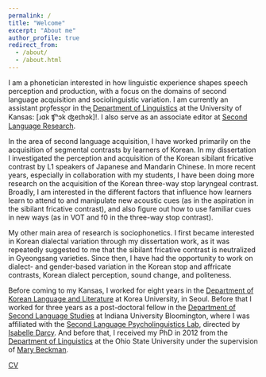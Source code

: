 ```yaml
---
permalink: /
title: "Welcome"
excerpt: "About me"
author_profile: true
redirect_from: 
  - /about/
  - /about.html
---
```


I am a phonetician interested in how linguistic experience shapes speech perception and production, with a focus on the domains of second language acquisition and sociolinguistic variation. I am currently an assistant professor in the [Department of Linguistics](https://linguistics.ku.edu/) at the University of Kansas: [ɹɑk̚ ʧʰɔk̚ ʤeɪhɔk̚]!. I also serve as an associate editor at [Second Language Research](https://journals.sagepub.com/home/slr).

In the area of second language acquisition, I have worked primarily on the acquisition of segmental contrasts by learners of Korean. In my dissertation I investigated the perception and acquisition of the Korean sibilant fricative contrast by L1 speakers of Japanese and Mandarin Chinese. In more recent years, especially in collaboration with my students, I have been doing more research on the acquisition of the Korean three-way stop laryngeal contrast. Broadly, I am interested in the different factors that influence how learners learn to attend to and manipulate new acoustic cues (as in the aspiration in the sibilant fricative contrast), and also figure out how to use familiar cues in new ways (as in VOT and f0 in the three-way stop contrast).

My other main area of research is sociophonetics. I first became interested in Korean dialectal variation through my dissertation work, as it was repeatedly suggested to me that the sibilant fricative contrast is neutralized in Gyeongsang varieties. Since then, I have had the opportunity to work on dialect- and gender-based variation in the Korean stop and affricate contrasts, Korean dialect perception, sound change, and politeness.

Before coming to my Kansas, I worked for eight years in the [Department of Korean Language and Literature](https://lib001.korea.ac.kr/lib001/index.do) at Korea University, in Seoul. Before that I worked for three years as a post-doctoral fellow in the [Department of Second Language Studies](https://dsls.indiana.edu/) at Indiana University Bloomington, where I was affiliated with the [Second Language Psycholinguistics Lab](https://psycholinguistics.indiana.edu/home.htm), directed by [Isabelle Darcy](https://dsls.indiana.edu/about/faculty/darcy-isabelle.html). And before that, I received my PhD in 2012 from the [Department of Linguistics](https://linguistics.osu.edu/) at the Ohio State University under the supervision of [Mary Beckman](https://linguistics.osu.edu/people/beckman.2).


[CV](http://jjholliday.github.io/files/cv.pdf)
